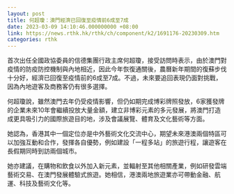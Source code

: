 ```yaml
---
layout: post
title: 何超瓊：澳門經濟已回復至疫情前6成至7成
date: 2023-03-09 14:10:46.000000000 +08:00
link: https://news.rthk.hk/rthk/ch/component/k2/1691176-20230309.htm
categories: rthk
---
```


首次出任全國政協委員的信德集團行政主席何超瓊，接受訪問時表示，由於澳門對疫情的防疫防控機制與內地相近，因此今年恢復通關後，農曆新年期間的復蘇步伐十分好，經濟已回復至疫情前的6成至7成。不過，未來要追回表現仍面對挑戰，因為內地遊客及商務客仍有很多選擇。

何超瓊說，雖然澳門去年仍受疫情影響，但仍如期完成博彩牌照發放，6家獲發牌的企業未來10年會繼續投放大量金額，建立非博彩元素的多元發展，將澳門打造成更具吸引力的國際旅遊目的地，涉及會議展覽、體育及文化藝術等方面。

她認為，香港其中一個定位亦是中外藝術文化交流中心，期望未來港澳兩個特區可以加強互動和合作，發揮各自優勢，例如建設「一程多站」的旅遊行程，讓遊客在長假期同時到訪兩個城市。

她亦建議，在購物和飲食以外加入新元素，並輻射至其他相關產業，例如研發雲端藝術交易、在澳門發展體驗式旅遊。她相信，港澳兩地旅遊業亦可帶動金融、航運、科技及藝術文化等。
